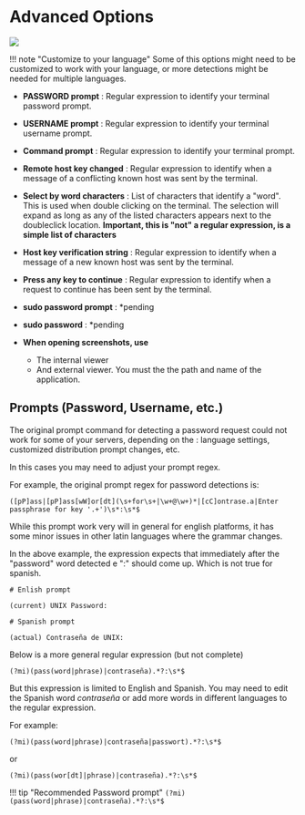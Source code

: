 # Advanced Options

![](images/advs1.png)

!!! note "Customize to your language" Some of this options might need to be
customized to work with your language, or more detections might be needed for
multiple languages.

- **PASSWORD prompt** : Regular expression to identify your terminal password
  prompt.
- **USERNAME prompt** : Regular expression to identify your terminal username
  prompt.
- **Command prompt** : Regular expression to identify your terminal prompt.
- **Remote host key changed** : Regular expression to identify when a message of
  a conflicting known host was sent by the terminal.
- **Select by word characters** : List of characters that identify a "word".
  This is used when double clicking on the terminal. The selection will expand
  as long as any of the listed characters appears next to the doubleclick
  location. **Important, this is "not" a regular expression, is a simple list of
  characters**
- **Host key verification string** : Regular expression to identify when a
  message of a new known host was sent by the terminal.
- **Press any key to continue** : Regular expression to identify when a request
  to continue has been sent by the terminal.
- **sudo password prompt** : \*pending
- **sudo password** : \*pending

- **When opening screenshots, use**
  - The internal viewer
  - And external viewer. You must the the path and name of the application.

## Prompts (Password, Username, etc.)

The original prompt command for detecting a password request could not work for
some of your servers, depending on the : language settings, customized
distribution prompt changes, etc.

In this cases you may need to adjust your prompt regex.

For example, the original prompt regex for password detections is:

`([pP]ass|[pP]ass[wW]or[dt](\s+for\s+|\w+@\w+)*|[cC]ontrase.a|Enter passphrase for key '.+')\s*:\s*$`

While this prompt work very will in general for english platforms, it has some
minor issues in other latin languages where the grammar changes.

In the above example, the expression expects that immediately after the
"password" word detected e ":" should come up. Which is not true for spanish.

```
# Enlish prompt

(current) UNIX Password:

# Spanish prompt

(actual) Contraseña de UNIX:
```

Below is a more general regular expression (but not complete)

`(?mi)(pass(word|phrase)|contraseña).*?:\s*$`

But this expression is limited to English and Spanish. You may need to edit the
Spanish word _contraseña_ or add more words in different languages to the
regular expression.

For example:

`(?mi)(pass(word|phrase)|contraseña|passwort).*?:\s*$`

or

`(?mi)(pass(wor[dt]|phrase)|contraseña).*?:\s*$`

!!! tip "Recommended Password prompt"
`(?mi)(pass(word|phrase)|contraseña).*?:\s*$`
